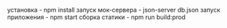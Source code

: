 установка - npm install
запуск мок-сервера - json-server db.json
запуск приложения - npm start
сборка статики - npm run build:prod
